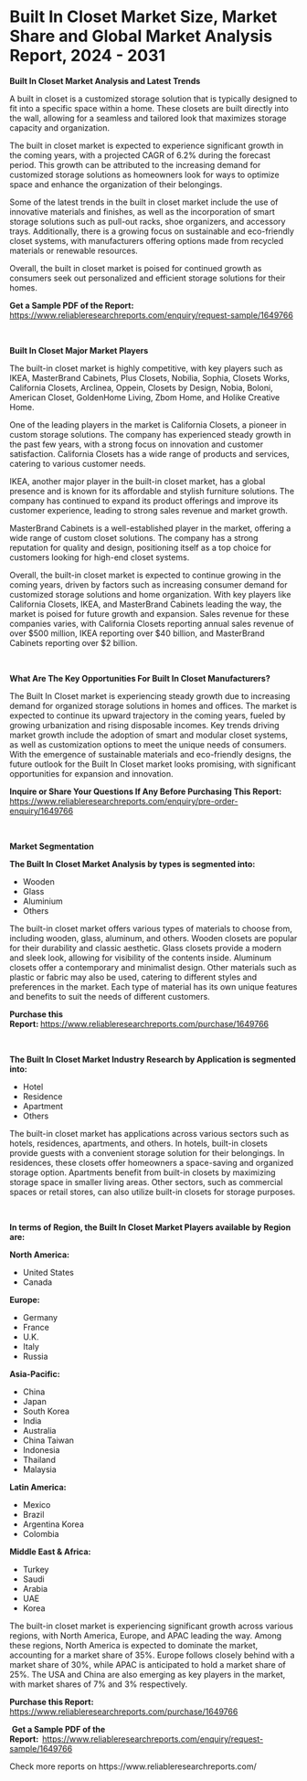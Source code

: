 <p><h1>Built In Closet Market Size, Market Share and Global Market Analysis Report, 2024 - 2031</h1></p><p><strong>Built In Closet Market Analysis and Latest Trends</strong></p>
<p><p>A built in closet is a customized storage solution that is typically designed to fit into a specific space within a home. These closets are built directly into the wall, allowing for a seamless and tailored look that maximizes storage capacity and organization.</p><p>The built in closet market is expected to experience significant growth in the coming years, with a projected CAGR of 6.2% during the forecast period. This growth can be attributed to the increasing demand for customized storage solutions as homeowners look for ways to optimize space and enhance the organization of their belongings.</p><p>Some of the latest trends in the built in closet market include the use of innovative materials and finishes, as well as the incorporation of smart storage solutions such as pull-out racks, shoe organizers, and accessory trays. Additionally, there is a growing focus on sustainable and eco-friendly closet systems, with manufacturers offering options made from recycled materials or renewable resources.</p><p>Overall, the built in closet market is poised for continued growth as consumers seek out personalized and efficient storage solutions for their homes.</p></p>
<p><strong>Get a Sample PDF of the Report:&nbsp;</strong> <a href="https://www.reliableresearchreports.com/enquiry/request-sample/1649766">https://www.reliableresearchreports.com/enquiry/request-sample/1649766</a></p>
<p>&nbsp;</p>
<p><strong>Built In Closet Major Market Players</strong></p>
<p><p>The built-in closet market is highly competitive, with key players such as IKEA, MasterBrand Cabinets, Plus Closets, Nobilia, Sophia, Closets Works, California Closets, Arclinea, Oppein, Closets by Design, Nobia, Boloni, American Closet, GoldenHome Living, Zbom Home, and Holike Creative Home.</p><p>One of the leading players in the market is California Closets, a pioneer in custom storage solutions. The company has experienced steady growth in the past few years, with a strong focus on innovation and customer satisfaction. California Closets has a wide range of products and services, catering to various customer needs.</p><p>IKEA, another major player in the built-in closet market, has a global presence and is known for its affordable and stylish furniture solutions. The company has continued to expand its product offerings and improve its customer experience, leading to strong sales revenue and market growth.</p><p>MasterBrand Cabinets is a well-established player in the market, offering a wide range of custom closet solutions. The company has a strong reputation for quality and design, positioning itself as a top choice for customers looking for high-end closet systems.</p><p>Overall, the built-in closet market is expected to continue growing in the coming years, driven by factors such as increasing consumer demand for customized storage solutions and home organization. With key players like California Closets, IKEA, and MasterBrand Cabinets leading the way, the market is poised for future growth and expansion. Sales revenue for these companies varies, with California Closets reporting annual sales revenue of over $500 million, IKEA reporting over $40 billion, and MasterBrand Cabinets reporting over $2 billion.</p></p>
<p>&nbsp;</p>
<p><strong>What Are The Key Opportunities For Built In Closet Manufacturers?</strong></p>
<p><p>The Built In Closet market is experiencing steady growth due to increasing demand for organized storage solutions in homes and offices. The market is expected to continue its upward trajectory in the coming years, fueled by growing urbanization and rising disposable incomes. Key trends driving market growth include the adoption of smart and modular closet systems, as well as customization options to meet the unique needs of consumers. With the emergence of sustainable materials and eco-friendly designs, the future outlook for the Built In Closet market looks promising, with significant opportunities for expansion and innovation.</p></p>
<p><strong>Inquire or Share Your Questions If Any Before Purchasing This Report:</strong> <a href="https://www.reliableresearchreports.com/enquiry/pre-order-enquiry/1649766">https://www.reliableresearchreports.com/enquiry/pre-order-enquiry/1649766</a></p>
<p>&nbsp;</p>
<p><strong>Market Segmentation</strong></p>
<p><strong>The Built In Closet Market Analysis by types is segmented into:</strong></p>
<p><ul><li>Wooden</li><li>Glass</li><li>Aluminium</li><li>Others</li></ul></p>
<p><p>The built-in closet market offers various types of materials to choose from, including wooden, glass, aluminum, and others. Wooden closets are popular for their durability and classic aesthetic. Glass closets provide a modern and sleek look, allowing for visibility of the contents inside. Aluminum closets offer a contemporary and minimalist design. Other materials such as plastic or fabric may also be used, catering to different styles and preferences in the market. Each type of material has its own unique features and benefits to suit the needs of different customers.</p></p>
<p><strong>Purchase this Report:&nbsp;</strong><a href="https://www.reliableresearchreports.com/purchase/1649766">https://www.reliableresearchreports.com/purchase/1649766</a></p>
<p>&nbsp;</p>
<p><strong>The Built In Closet Market Industry Research by Application is segmented into:</strong></p>
<p><ul><li>Hotel</li><li>Residence</li><li>Apartment</li><li>Others</li></ul></p>
<p><p>The built-in closet market has applications across various sectors such as hotels, residences, apartments, and others. In hotels, built-in closets provide guests with a convenient storage solution for their belongings. In residences, these closets offer homeowners a space-saving and organized storage option. Apartments benefit from built-in closets by maximizing storage space in smaller living areas. Other sectors, such as commercial spaces or retail stores, can also utilize built-in closets for storage purposes.</p></p>
<p>&nbsp;</p>
<p><strong>In terms of Region, the Built In Closet Market Players available by Region are:</strong></p>
<p>
    <p> <strong> North America: </strong>
        <ul>
            <li>United States</li>
            <li>Canada</li>
        </ul>
        </p> 
    <p> <strong> Europe: </strong>
        <ul>
            <li>Germany</li>
            <li>France</li>
            <li>U.K.</li>
            <li>Italy</li>
            <li>Russia</li>
        </ul>
        </p> 
    <p> <strong> Asia-Pacific: </strong>
        <ul>
            <li>China</li>
            <li>Japan</li>
            <li>South Korea</li>
            <li>India</li>
            <li>Australia</li>
            <li>China Taiwan</li>
            <li>Indonesia</li>
            <li>Thailand</li>
            <li>Malaysia</li>
        </ul>
        </p> 
    <p> <strong> Latin America: </strong>
        <ul>
            <li>Mexico</li>
            <li>Brazil</li>
            <li>Argentina Korea</li>
            <li>Colombia</li>
        </ul>
        </p> 
    <p> <strong> Middle East & Africa: </strong>
        <ul>
            <li>Turkey</li>
            <li>Saudi</li>
            <li>Arabia</li>
            <li>UAE</li>
            <li>Korea</li>
        </ul>
    </p>
    </p>
<p><p>The built-in closet market is experiencing significant growth across various regions, with North America, Europe, and APAC leading the way. Among these regions, North America is expected to dominate the market, accounting for a market share of 35%. Europe follows closely behind with a market share of 30%, while APAC is anticipated to hold a market share of 25%. The USA and China are also emerging as key players in the market, with market shares of 7% and 3% respectively.</p></p>
<p><strong>Purchase this Report: </strong><a href="https://www.reliableresearchreports.com/purchase/1649766">https://www.reliableresearchreports.com/purchase/1649766</a></p>
<p>&nbsp;<strong>Get a Sample PDF of the Report:&nbsp;&nbsp;</strong><a href="https://www.reliableresearchreports.com/enquiry/request-sample/1649766">https://www.reliableresearchreports.com/enquiry/request-sample/1649766</a></p>
<p><strong></strong></p>
<p>Check more reports on https://www.reliableresearchreports.com/</p>